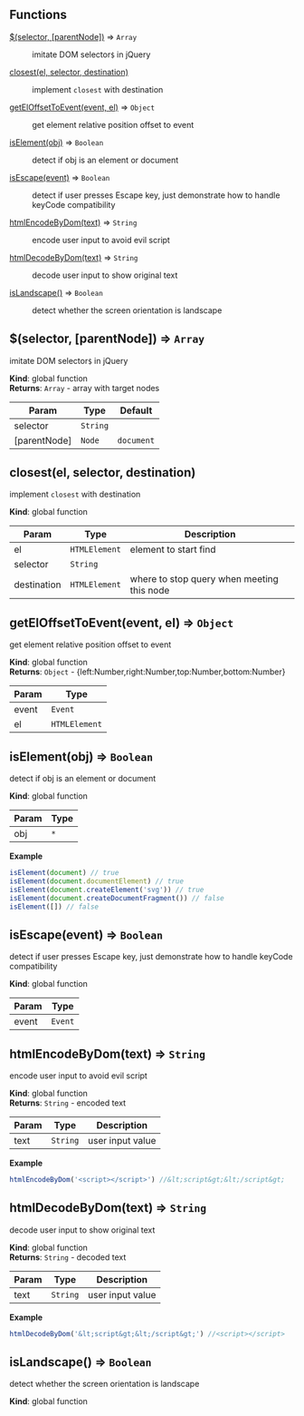 ## Functions

<dl>
<dt><a href="#$">$(selector, [parentNode])</a> ⇒ <code>Array</code></dt>
<dd><p>imitate DOM selector<code>$</code> in jQuery</p>
</dd>
<dt><a href="#closest">closest(el, selector, destination)</a></dt>
<dd><p>implement <code>closest</code> with destination</p>
</dd>
<dt><a href="#getElOffsetToEvent">getElOffsetToEvent(event, el)</a> ⇒ <code>Object</code></dt>
<dd><p>get element relative position offset to event</p>
</dd>
<dt><a href="#isElement">isElement(obj)</a> ⇒ <code>Boolean</code></dt>
<dd><p>detect if obj is an element or document</p>
</dd>
<dt><a href="#isEscape">isEscape(event)</a> ⇒ <code>Boolean</code></dt>
<dd><p>detect if user presses Escape key, just demonstrate how to handle keyCode compatibility</p>
</dd>
<dt><a href="#htmlEncodeByDom">htmlEncodeByDom(text)</a> ⇒ <code>String</code></dt>
<dd><p>encode user input to avoid evil script</p>
</dd>
<dt><a href="#htmlDecodeByDom">htmlDecodeByDom(text)</a> ⇒ <code>String</code></dt>
<dd><p>decode user input to show original text</p>
</dd>
<dt><a href="#isLandscape">isLandscape()</a> ⇒ <code>Boolean</code></dt>
<dd><p>detect whether the screen orientation is landscape</p>
</dd>
</dl>

<a name="$"></a>

## $(selector, [parentNode]) ⇒ <code>Array</code>

imitate DOM selector`$` in jQuery

**Kind**: global function  
**Returns**: <code>Array</code> - array with target nodes

| Param        | Type                | Default               |
| ------------ | ------------------- | --------------------- |
| selector     | <code>String</code> |                       |
| [parentNode] | <code>Node</code>   | <code>document</code> |

<a name="closest"></a>

## closest(el, selector, destination)

implement `closest` with destination

**Kind**: global function

| Param       | Type                     | Description                                |
| ----------- | ------------------------ | ------------------------------------------ |
| el          | <code>HTMLElement</code> | element to start find                      |
| selector    | <code>String</code>      |                                            |
| destination | <code>HTMLElement</code> | where to stop query when meeting this node |

<a name="getElOffsetToEvent"></a>

## getElOffsetToEvent(event, el) ⇒ <code>Object</code>

get element relative position offset to event

**Kind**: global function  
**Returns**: <code>Object</code> - {left:Number,right:Number,top:Number,bottom:Number}

| Param | Type                     |
| ----- | ------------------------ |
| event | <code>Event</code>       |
| el    | <code>HTMLElement</code> |

<a name="isElement"></a>

## isElement(obj) ⇒ <code>Boolean</code>

detect if obj is an element or document

**Kind**: global function

| Param | Type            |
| ----- | --------------- |
| obj   | <code>\*</code> |

**Example**

```js
isElement(document) // true
isElement(document.documentElement) // true
isElement(document.createElement('svg')) // true
isElement(document.createDocumentFragment()) // false
isElement([]) // false
```

<a name="isEscape"></a>

## isEscape(event) ⇒ <code>Boolean</code>

detect if user presses Escape key, just demonstrate how to handle keyCode compatibility

**Kind**: global function

| Param | Type               |
| ----- | ------------------ |
| event | <code>Event</code> |

<a name="htmlEncodeByDom"></a>

## htmlEncodeByDom(text) ⇒ <code>String</code>

encode user input to avoid evil script

**Kind**: global function  
**Returns**: <code>String</code> - encoded text

| Param | Type                | Description      |
| ----- | ------------------- | ---------------- |
| text  | <code>String</code> | user input value |

**Example**

```js
htmlEncodeByDom('<script></script>') //&lt;script&gt;&lt;/script&gt;
```

<a name="htmlDecodeByDom"></a>

## htmlDecodeByDom(text) ⇒ <code>String</code>

decode user input to show original text

**Kind**: global function  
**Returns**: <code>String</code> - decoded text

| Param | Type                | Description      |
| ----- | ------------------- | ---------------- |
| text  | <code>String</code> | user input value |

**Example**

```js
htmlDecodeByDom('&lt;script&gt;&lt;/script&gt;') //<script></script>
```

<a name="isLandscape"></a>

## isLandscape() ⇒ <code>Boolean</code>

detect whether the screen orientation is landscape

**Kind**: global function
